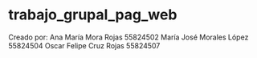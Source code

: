 # trabajo_grupal_pag_web
Creado por:
Ana María Mora Rojas            55824502
María José Morales López        55824504
Oscar Felipe Cruz Rojas         55824507